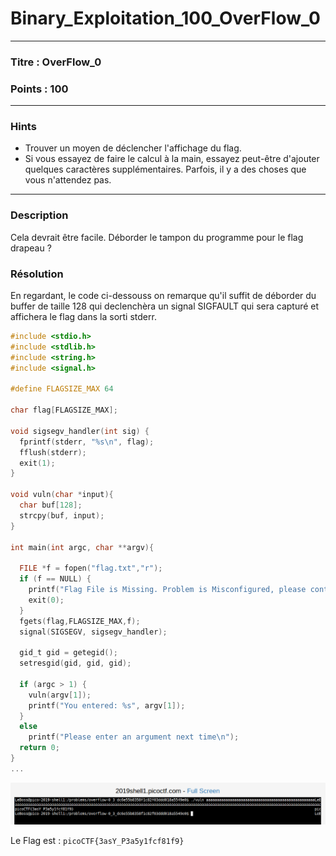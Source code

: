 # Binary_Exploitation_100_OverFlow_0

------

### Titre : OverFlow_0

### Points : 100

------

### Hints

* Trouver un moyen de déclencher l'affichage du flag.
* Si vous essayez de faire le calcul à la main, essayez peut-être d'ajouter quelques caractères supplémentaires. Parfois, il y a des choses que vous n'attendez pas.
------

### Description 

Cela devrait être facile. Déborder le tampon du programme pour le flag drapeau ?

### Résolution
En regardant, le code ci-dessouss on remarque qu'il suffit de déborder du buffer de taille 128 qui declenchèra un signal SIGFAULT qui sera capturé et affichera le flag dans la sorti stderr.
```c
#include <stdio.h>
#include <stdlib.h>
#include <string.h>
#include <signal.h>

#define FLAGSIZE_MAX 64

char flag[FLAGSIZE_MAX];

void sigsegv_handler(int sig) {
  fprintf(stderr, "%s\n", flag);
  fflush(stderr);
  exit(1);
}

void vuln(char *input){
  char buf[128];
  strcpy(buf, input);
}

int main(int argc, char **argv){
  
  FILE *f = fopen("flag.txt","r");
  if (f == NULL) {
    printf("Flag File is Missing. Problem is Misconfigured, please contact an Admin if you are running this on the shell server.\n");
    exit(0);
  }
  fgets(flag,FLAGSIZE_MAX,f);
  signal(SIGSEGV, sigsegv_handler);
  
  gid_t gid = getegid();
  setresgid(gid, gid, gid);
  
  if (argc > 1) {
    vuln(argv[1]);
    printf("You entered: %s", argv[1]);
  }
  else
    printf("Please enter an argument next time\n");
  return 0;
}
...
```
![alt text](https://raw.githubusercontent.com/Amadimk/PICO2019-CTF/master/overflow0.png)

Le Flag est : 
`picoCTF{3asY_P3a5y1fcf81f9}`
